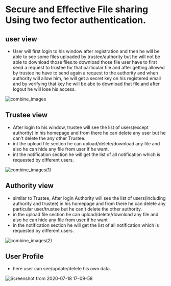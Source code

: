 # Secure and Effective File sharing Using two fector authentication.

## user view
- User will first login to his window after registration and then he will be able to see some files uploaded by trustee/authority but he will not be able to download those files.to download those file user have to first send a request to trustee for that particular file and after getting allowed by trustee he have to send again a request to the authority and when authority will allow him, he will get a secret key on his registered email and by verifying that key he will be abe to download that file.and after logout he will lose his access.


![combine_images](https://user-images.githubusercontent.com/44670618/87851485-cc2a2900-c916-11ea-86a1-0c2322313092.jpg)

                                                  



## Trustee view
- After login to his window, trustee will see the list  of users(except authority) in his homepage and from there he can delete any user but he can't delete the any   other Trustee. 
- int the upload file section he can upload/delete/download any file and also he can hide any file from user if he want.
- int the notification section he will get the list of all notification which is requested by different users.      
          

![combine_images(1)](https://user-images.githubusercontent.com/44670618/87851690-e238e900-c918-11ea-8476-d6290652df77.jpg)







## Authority view

- similar to Trustee, After login Authority will see the list  of users(including authority and trustee) in his homepage and from there he can delete any particular user/trustee but he can't delete the other authority. 
- in the upload file section he can upload/delete/download any file and also he can hide any file from user if he want
- in the notification section he will get the list of all notification which is requested by different users.  

![combine_images(2)](https://user-images.githubusercontent.com/44670618/87851751-73a85b00-c919-11ea-9443-70ddfc608017.jpg)


## User Profile 
- here user can see/update/delete his own data.

![Screenshot from 2020-07-18 17-09-58](https://user-images.githubusercontent.com/44670618/87851802-caae3000-c919-11ea-9eb6-c8bb812d9fb5.png)
